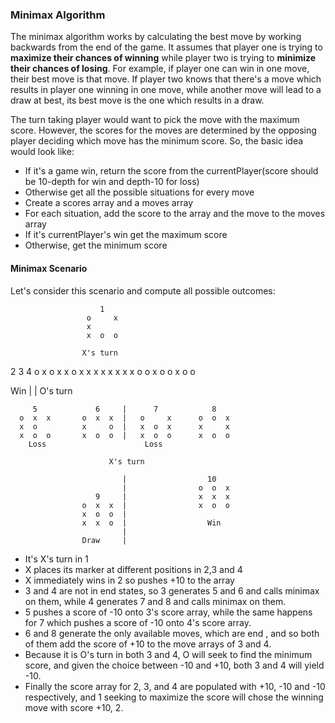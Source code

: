 ### Minimax Algorithm

The minimax algorithm works by calculating the best move by working backwards from the end of the game. It assumes that player one is trying to **maximize their chances of winning** while player two is trying to **minimize their chances of losing**. For example, if player one can win in one move, their best move is that move. If player two knows that there's a move which results in player one winning in one move, while another move will lead to a draw at best, its best move is the one which results in a draw.

The turn taking player would want to pick the move with the maximum score. However, the scores for the moves are determined by the opposing player deciding which move has the minimum score.
So, the basic idea would look like:

- If it's a game win, return the score from the currentPlayer(score should be 10-depth for win and depth-10 for loss)
- Otherwise get all the possible situations for every move
- Create a scores array and a moves array
- For each situation, add the score to the array and the move to the moves array
- If it's currentPlayer's win get the maximum score
- Otherwise, get the minimum score

#### Minimax Scenario
Let's consider this scenario and compute all possible outcomes:

                        1  
                     o     x
                     x      
                     x  o  o

                    X's turn

   2              3                       4
o     x        o  x  x                 o     x
x  x  x        x                       x     x 
x  o  o        x  o  o                 x  o  o

Win              |                        |
                         O's turn 

         5             6     |      7            8
      o  x  x       o  x  x  |   o     x      o  o  x
      x  o          x     o  |   x  o  x      x     x
      x  o  o       x  o  o  |   x  o  o      x  o  o
        Loss                      Loss
        
                          X's turn  

                             |                  10
                             |                o  o  x
                       9     |                x  x  x  
                    o  x  x  |                x  o  o  
                    x  o  o  |   
                    x  x  o  |                  Win
                             |   
                    Draw     |   
                             

- It's X's turn in 1
- X places its marker at different positions in 2,3 and 4
- X immediately wins in 2 so pushes +10 to the array
- 3 and 4 are not in end states, so 3 generates 5 and 6 and calls minimax on them, while 4 generates 7 and 8 and calls minimax on them.
- 5 pushes a score of -10 onto 3's score array, while the same happens for 7 which pushes a score of -10 onto  4's score array.
- 6 and 8 generate the only available moves, which are end , and so both of them add the score of +10 to the move arrays of  3 and 4.
- Because it is O's turn in both  3 and 4, O will seek to find the minimum score, and given the choice between -10 and +10, both  3 and 4 will yield -10.
- Finally the score array for  2, 3, and 4 are populated with +10, -10 and -10 respectively, and  1 seeking to maximize the score will chose the winning move with score +10,  2. 



